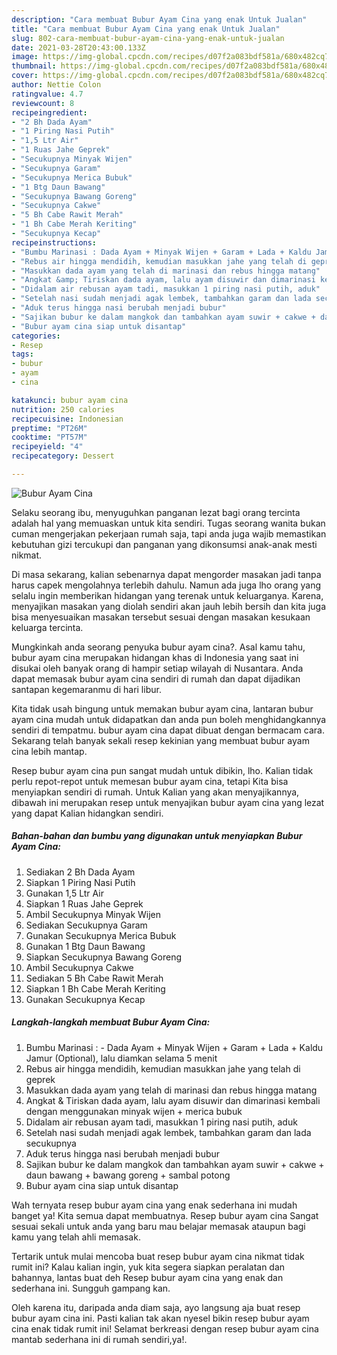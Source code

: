 ```yaml
---
description: "Cara membuat Bubur Ayam Cina yang enak Untuk Jualan"
title: "Cara membuat Bubur Ayam Cina yang enak Untuk Jualan"
slug: 802-cara-membuat-bubur-ayam-cina-yang-enak-untuk-jualan
date: 2021-03-28T20:43:00.133Z
image: https://img-global.cpcdn.com/recipes/d07f2a083bdf581a/680x482cq70/bubur-ayam-cina-foto-resep-utama.jpg
thumbnail: https://img-global.cpcdn.com/recipes/d07f2a083bdf581a/680x482cq70/bubur-ayam-cina-foto-resep-utama.jpg
cover: https://img-global.cpcdn.com/recipes/d07f2a083bdf581a/680x482cq70/bubur-ayam-cina-foto-resep-utama.jpg
author: Nettie Colon
ratingvalue: 4.7
reviewcount: 8
recipeingredient:
- "2 Bh Dada Ayam"
- "1 Piring Nasi Putih"
- "1,5 Ltr Air"
- "1 Ruas Jahe Geprek"
- "Secukupnya Minyak Wijen"
- "Secukupnya Garam"
- "Secukupnya Merica Bubuk"
- "1 Btg Daun Bawang"
- "Secukupnya Bawang Goreng"
- "Secukupnya Cakwe"
- "5 Bh Cabe Rawit Merah"
- "1 Bh Cabe Merah Keriting"
- "Secukupnya Kecap"
recipeinstructions:
- "Bumbu Marinasi : Dada Ayam + Minyak Wijen + Garam + Lada + Kaldu Jamur (Optional), lalu diamkan selama 5 menit"
- "Rebus air hingga mendidih, kemudian masukkan jahe yang telah di geprek"
- "Masukkan dada ayam yang telah di marinasi dan rebus hingga matang"
- "Angkat &amp; Tiriskan dada ayam, lalu ayam disuwir dan dimarinasi kembali dengan menggunakan minyak wijen + merica bubuk"
- "Didalam air rebusan ayam tadi, masukkan 1 piring nasi putih, aduk"
- "Setelah nasi sudah menjadi agak lembek, tambahkan garam dan lada secukupnya"
- "Aduk terus hingga nasi berubah menjadi bubur"
- "Sajikan bubur ke dalam mangkok dan tambahkan ayam suwir + cakwe + daun bawang + bawang goreng + sambal potong"
- "Bubur ayam cina siap untuk disantap"
categories:
- Resep
tags:
- bubur
- ayam
- cina

katakunci: bubur ayam cina 
nutrition: 250 calories
recipecuisine: Indonesian
preptime: "PT26M"
cooktime: "PT57M"
recipeyield: "4"
recipecategory: Dessert

---
```



![Bubur Ayam Cina](https://img-global.cpcdn.com/recipes/d07f2a083bdf581a/680x482cq70/bubur-ayam-cina-foto-resep-utama.jpg)

Selaku seorang ibu, menyuguhkan panganan lezat bagi orang tercinta adalah hal yang memuaskan untuk kita sendiri. Tugas seorang  wanita bukan cuman mengerjakan pekerjaan rumah saja, tapi anda juga wajib memastikan kebutuhan gizi tercukupi dan panganan yang dikonsumsi anak-anak mesti nikmat.

Di masa  sekarang, kalian sebenarnya dapat mengorder masakan jadi tanpa harus capek mengolahnya terlebih dahulu. Namun ada juga lho orang yang selalu ingin memberikan hidangan yang terenak untuk keluarganya. Karena, menyajikan masakan yang diolah sendiri akan jauh lebih bersih dan kita juga bisa menyesuaikan masakan tersebut sesuai dengan masakan kesukaan keluarga tercinta. 



Mungkinkah anda seorang penyuka bubur ayam cina?. Asal kamu tahu, bubur ayam cina merupakan hidangan khas di Indonesia yang saat ini disukai oleh banyak orang di hampir setiap wilayah di Nusantara. Anda dapat memasak bubur ayam cina sendiri di rumah dan dapat dijadikan santapan kegemaranmu di hari libur.

Kita tidak usah bingung untuk memakan bubur ayam cina, lantaran bubur ayam cina mudah untuk didapatkan dan anda pun boleh menghidangkannya sendiri di tempatmu. bubur ayam cina dapat dibuat dengan bermacam cara. Sekarang telah banyak sekali resep kekinian yang membuat bubur ayam cina lebih mantap.

Resep bubur ayam cina pun sangat mudah untuk dibikin, lho. Kalian tidak perlu repot-repot untuk memesan bubur ayam cina, tetapi Kita bisa menyiapkan sendiri di rumah. Untuk Kalian yang akan menyajikannya, dibawah ini merupakan resep untuk menyajikan bubur ayam cina yang lezat yang dapat Kalian hidangkan sendiri.

<!--inarticleads1-->

##### Bahan-bahan dan bumbu yang digunakan untuk menyiapkan Bubur Ayam Cina:

1. Sediakan 2 Bh Dada Ayam
1. Siapkan 1 Piring Nasi Putih
1. Gunakan 1,5 Ltr Air
1. Siapkan 1 Ruas Jahe Geprek
1. Ambil Secukupnya Minyak Wijen
1. Sediakan Secukupnya Garam
1. Gunakan Secukupnya Merica Bubuk
1. Gunakan 1 Btg Daun Bawang
1. Siapkan Secukupnya Bawang Goreng
1. Ambil Secukupnya Cakwe
1. Sediakan 5 Bh Cabe Rawit Merah
1. Siapkan 1 Bh Cabe Merah Keriting
1. Gunakan Secukupnya Kecap




<!--inarticleads2-->

##### Langkah-langkah membuat Bubur Ayam Cina:

1. Bumbu Marinasi : - Dada Ayam + Minyak Wijen + Garam + Lada + Kaldu Jamur (Optional), lalu diamkan selama 5 menit
1. Rebus air hingga mendidih, kemudian masukkan jahe yang telah di geprek
1. Masukkan dada ayam yang telah di marinasi dan rebus hingga matang
1. Angkat &amp; Tiriskan dada ayam, lalu ayam disuwir dan dimarinasi kembali dengan menggunakan minyak wijen + merica bubuk
1. Didalam air rebusan ayam tadi, masukkan 1 piring nasi putih, aduk
1. Setelah nasi sudah menjadi agak lembek, tambahkan garam dan lada secukupnya
1. Aduk terus hingga nasi berubah menjadi bubur
1. Sajikan bubur ke dalam mangkok dan tambahkan ayam suwir + cakwe + daun bawang + bawang goreng + sambal potong
1. Bubur ayam cina siap untuk disantap




Wah ternyata resep bubur ayam cina yang enak sederhana ini mudah banget ya! Kita semua dapat membuatnya. Resep bubur ayam cina Sangat sesuai sekali untuk anda yang baru mau belajar memasak ataupun bagi kamu yang telah ahli memasak.

Tertarik untuk mulai mencoba buat resep bubur ayam cina nikmat tidak rumit ini? Kalau kalian ingin, yuk kita segera siapkan peralatan dan bahannya, lantas buat deh Resep bubur ayam cina yang enak dan sederhana ini. Sungguh gampang kan. 

Oleh karena itu, daripada anda diam saja, ayo langsung aja buat resep bubur ayam cina ini. Pasti kalian tak akan nyesel bikin resep bubur ayam cina enak tidak rumit ini! Selamat berkreasi dengan resep bubur ayam cina mantab sederhana ini di rumah sendiri,ya!.

